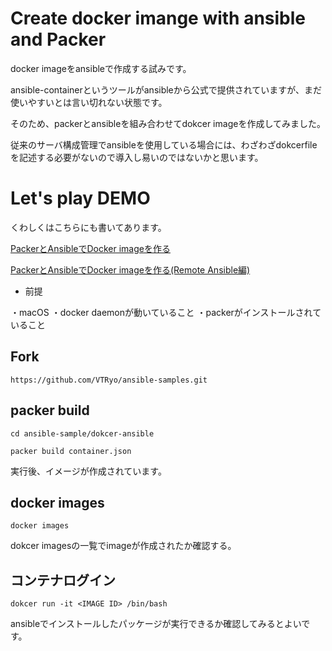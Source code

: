 # Create docker imange with ansible and Packer

docker imageをansibleで作成する試みです。

ansible-containerというツールがansibleから公式で提供されていますが、まだ使いやすいとは言い切れない状態です。

そのため、packerとansibleを組み合わせてdokcer imageを作成してみました。

従来のサーバ構成管理でansibleを使用している場合には、わざわざdokcerfileを記述する必要がないので導入し易いのではないかと思います。

# Let's play DEMO

くわしくはこちらにも書いてあります。

[PackerとAnsibleでDocker imageを作る](https://tech.vtryo.me/create-dockerimage-packer-ansible/)

[PackerとAnsibleでDocker imageを作る(Remote Ansible編)](https://tech.vtryo.me/create-dockerimage-packer-remote-ansible/)

* 前提

・macOS
・docker daemonが動いていること
・packerがインストールされていること

## Fork

```
https://github.com/VTRyo/ansible-samples.git
```

## packer build

```
cd ansible-sample/dokcer-ansible
```

```
packer build container.json
```

実行後、イメージが作成されています。

## docker images

```
docker images
```

dokcer imagesの一覧でimageが作成されたか確認する。

## コンテナログイン

```
dokcer run -it <IMAGE ID> /bin/bash
```

ansibleでインストールしたパッケージが実行できるか確認してみるとよいです。
